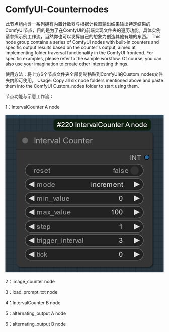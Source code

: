 # ComfyUI-Counternodes
此节点组内含一系列拥有内置计数器与根据计数器输出结果输出特定结果的ComfyUI节点，目的是为了在ComfyUI的前端实现文件夹的遍历功能。具体实例请参照示例工作流，当然你也可以发挥自己的想象力创造其他有趣的东西。
This node group contains a series of ComfyUI nodes with built-in counters and specific output results based on the counter's output, aimed at implementing folder traversal functionality in the ComfyUI frontend. For specific examples, please refer to the sample workflow. Of course, you can also use your imagination to create other interesting things.

使用方法：将上方6个节点文件夹全部复制黏贴到ComfyUI的Custom_nodes文件夹内即可使用。
Usage: Copy all six node folders mentioned above and paste them into the ComfyUI Custom_nodes folder to start using them.

节点功能与示意工作流：

1：IntervalCounter A node

![IntervalCounter A node](image/微信截图_20250130155139.png)

2：image_counter node

3：load_prompt_txt node

4：IntervalCounter B node

5：alternating_output A node

6：alternating_output B node



